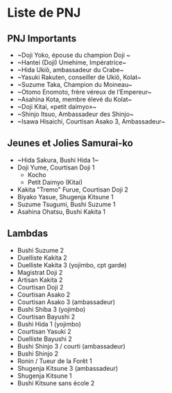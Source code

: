 # Liste de PNJ

## PNJ Importants

- ~Doji Yoko, épouse du champion Doji ~
- ~Hantei (Doji) Umehime, Impératrice~
- ~Hida Ukiô, ambassadeur du Crabe~
- ~Yasuki Rakuten, conseiller de Ukiô, Kolat~
- ~Suzume Taka, Champion du Moineau~
- ~Otomo Enomoto, frère véreux de l’Empereur~
- ~Asahina Kota, membre élevé du Kolat~
- ~Doji Kitai, «petit daimyo»~
- ~Shinjo Itsuo, Ambassadeur des Shinjo~
- ~Isawa Hisaichi, Courtisan Asako 3, Ambassadeur~

## Jeunes et Jolies Samurai-ko

- ~Hida Sakura, Bushi Hida 1~
- Doji Yume, Courtisan Doji 1
  - Kocho
  - Petit Daimyo (Kitai)
- Kakita "Tremo" Furue, Courtisan Doji 2
- Biyako Yasue, Shugenja Kitsune 1
- Suzume Tsugumi, Bushi Suzume 1
- Asahina Ohatsu, Bushi Kakita 1

## Lambdas

- Bushi Suzume 2
- Duelliste Kakita 2
- Duelliste Kakita 3 (yojimbo, cpt garde)
- Magistrat Doji 2
- Artisan Kakita 2
- Courtisan Doji 2
- Courtisan Asako 2
- Courtisan Asako 3 (ambassadeur)
- Bushi Shiba 3 (yojimbo)
- Courtisan Bayushi 2
- Bushi Hida 1 (yojimbo)
- Courtisan Yasuki 2
- Duelliste Bayushi 2
- Bushi Shinjo 3 / courti (ambassadeur)
- Bushi Shinjo 2
- Ronin / Tueur de la Forêt 1
- Shugenja Kitsune 3 (ambassadeur)
- Shugenja Kitsune 1
- Bushi Kitsune sans école 2
